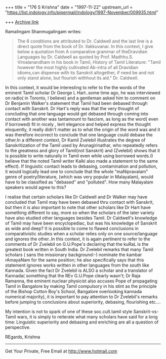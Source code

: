 +++
title = "176 S Krishna"
date = "1997-11-22"
upstream_url = "https://list.indology.info/pipermail/indology/1997-November/009935.html"

+++
[Archive link](https://list.indology.info/pipermail/indology/1997-November/009935.html)

Ramalingam Shanmugalingam <AppuArchie at AOL.COM> writes:
>The 6 conditions are attributed to Dr. Caldwell and the last line is a
direct quote from the book of Dr. Ilakkuvanar.
>In this context, I give below a quotation from A comparative grammar of
theDravidian Languages by Dr. Caldwell as quoted by Prof. Madhhu.S.
>Vimalanandham in his book in Tamil, History of Tamil Literature:
>"Tamil however the most highly cultivated Ab-intra of all Dravidian
idioms,can dispense with its Sanskrit altogether, if need be and not
only stand alone, but flourish withhout its aid." Dr. Caldwell.
>
>

 In this context, it would be interesting to refer to the the words of
the eminent Tamil scholar Dr George L Hart..some time ago, he was
interviewed on radio( in Toronto, I believe) and a  gentleman asked him
to comment on Dr Benjamin Walker's statement that Tamil had been debased
through  contact with Sanskrit. Dr Hart's reply was that the very
thought of concluding that one language would get debased through coming
into contact with another was tantamount to fascism, as long as the
word( even if  borrowed) fit in nicely , lent elegance and helped
express the thought eloquently, it really didn't matter as to what the
origin of the word was and it was therefore incorrect to conclude that
one language could debase the other.In a different context, Dr Kamil
Zvelebil illustrates the degree of Sanskritization of the Tamil used by
Arunagirinathar, who repeatedly refers to the greatness and glory of
Tamil(not Sanskrit) and (Zvelebil) shows that it is possible to write
naturally in Tamil even while using borrowed words.(I believe that the
noted Tamil writer Kalki also made a statement to the same effect). If
linguistic contact leads to debasing, contamination and pollution, it
would logically lead one to conclude that the whole  "maNipravalam"
genre of poetry/literature, (which was very popular in Malayalam), would
have to be classified as "debased" and "polluted". How many Malayalam
speakers would agree to this?



  I realise that certain scholars like Dr Caldwell and Dr Walker may
have concluded that Tamil may have been debased thru contact with
Sanskrit, but then it is also important to note that other scholars like
Dr Hart have something different to say, more so when the scholars of
the later variety have also studied other languages besides Tamil. Dr
Caldwell's knowledge of Tamil may have been encyclopediac, but was his
knowledge of Sanskrit as wide and deep?
It is possible to come to flawed conclusions  in comparativistic studies
when a scholar relies only on one source/language and ignores the
other..In this context, it is again pertinent to refer to the comments
of Dr Zvelebil on  G.U.Pope's declaring that the kuRaL is the greatest
book written in South India.  Dr Zvelebil remarks that
many Tamil scholars ( sans the missionary background:-) nominate the
kambar rAmayaNam for the same position; he also specifically says that
this statement ignores works written in other languages from the south
like Kannada. Given the fact Dr Zvelebil is ALSO a scholar and a
translator of Kannada( something that the REv G.U.Pope clearly wasn't;
Dr Raja Ramanna, the eminent nuclear physicist also accuses Pope of
propagating Tamil in Bangalore by making Tamil compulsory in his stint
as the principle of the Bishop Cotton Boy's School, Bangalore
overlooking kannada numerical majority), it is important to pay
attention to Dr Zvelebil's remarks before jumping to conclusions about
superiority, debasing, flourishing etc....

  My intention is not to spark of one of these soc.cult.tamil style
Sanskrit-vs-Tamil wars, it is simply to reiterate what many scholars
have said for a long time: Linguistic superiority and debasing and
enriching are all a question of perspective.

REgards,
Krishna


______________________________________________________
Get Your Private, Free Email at http://www.hotmail.com



